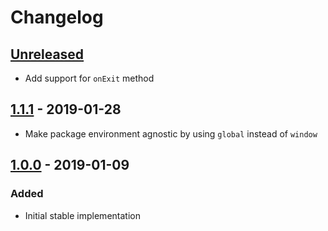 # Changelog

## [Unreleased][]

- Add support for `onExit` method

## [1.1.1][] - 2019-01-28

- Make package environment agnostic by using `global` instead of `window`

## [1.0.0][] - 2019-01-09

### Added

- Initial stable implementation


[Unreleased]: https://github.com/niksy/element-within-viewport/compare/v1.1.1...HEAD
[1.1.1]: https://github.com/niksy/element-within-viewport/compare/v1.0.0...v1.1.1
[1.0.0]: https://github.com/niksy/element-within-viewport/tree/v1.0.0
